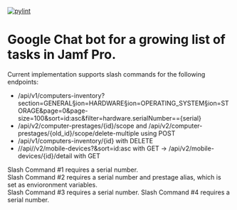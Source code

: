 [![pylint](https://github.com/davtay/jamf-google-chat-bot/actions/workflows/pylint.yml/badge.svg)](https://github.com/davtay/jamf-google-chat-bot/actions/workflows/pylint.yml)

# Google Chat bot for a growing list of tasks in Jamf Pro.

Current implementation supports slash commands for the following endpoints:

<ul>
    <li>/api/v1/computers-inventory?section=GENERAL&section=HARDWARE&section=OPERATING_SYSTEM&section=STORAGE&page=0&page-size=100&sort=id:asc&filter=hardware.serialNumber=={serial}</li>
    <li>/api/v2/computer-prestages/{id}/scope and /api/v2/computer-prestages/{old_id}/scope/delete-multiple using POST</li>
    <li>/api/v1/computers-inventory/{id} with DELETE</li>
    <li>//api//v2/mobile-devices?&sort=id:asc with GET -> /api/v2/mobile-devices/{id}/detail with GET
</ul>

Slash Command #1 requires a serial number.  
Slash Command #2 requires a serial number and prestage alias, which is set as envioronment variables.  
Slash Command #3 requires a serial number.
Slash Command #4 requires a serial number.
